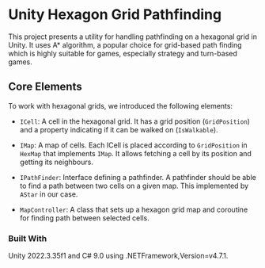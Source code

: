 # Unity Hexagon Grid Pathfinding
This project presents a utility for handling pathfinding on a hexagonal grid in Unity. It uses A* algorithm, a popular choice for grid-based path finding which is highly suitable for games, especially strategy and turn-based games.

## Core Elements
To work with hexagonal grids, we introduced the following elements:

- `ICell`: A cell in the hexagonal grid. It has a grid position (`GridPosition`) and a property indicating if it can be walked on (`IsWalkable`).

- `IMap`: A map of cells. Each ICell is placed according to `GridPosition` in `HexMap` that implements `IMap`. It allows fetching a cell by its position and getting its neighbours.

- `IPathFinder`: Interface defining a pathfinder. A pathfinder should be able to find a path between two cells on a given map. This implemented by `AStar` in our case.

- `MapController`: A class that sets up a hexagon grid map and coroutine for finding path between selected cells.
   
### Built With
   Unity 2022.3.35f1 and C# 9.0 using .NETFramework,Version=v4.7.1.
